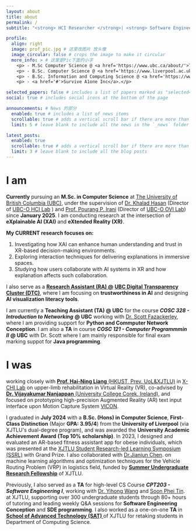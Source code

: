 ```yaml
---
layout: about
title: about
permalink: /
subtitle: "<strong> HCI Researcher </strong>| <strong> Software Engineer </strong> | <strong> Artist </strong>"

profile:
  align: right
  image: prof_pic.jpg # 这里改图片 放头像
  image_circular: false # crops the image to make it circular
  more_info: > # 这里是Pic下面的小字
    <p> - M.Sc Computer Science @ <a href='https://www.ubc.ca/about/'>The University of British Columbia, CA</a></p>
    <p> - B.Sc. Computer Science @ <a href='https://www.liverpool.ac.uk/about/the-university/rankings-and-reputation/'>The University of Liverpool, UK</a></p>
    <p> - B.Sc. Information and Computing Science @ <a href='https://www.liverpool.ac.uk/about/the-university/rankings-and-reputation/'>Xi'an Jiaotong Liverpool University (Dual Degree Program), CN</a></p>
    <p> - <a href='#'>Survive A1one Inc</a>.</p>

selected_papers: false # includes a list of papers marked as "selected={true}"
social: true # includes social icons at the bottom of the page

announcements: # News 的部分
  enabled: true # includes a list of news items
  scrollable: true # adds a vertical scroll bar if there are more than 3 news items
  limit: 5 # leave blank to include all the news in the `_news` folder

latest_posts:
  enabled: true
  scrollable: true # adds a vertical scroll bar if there are more than 3 new posts items
  limit: 3 # leave blank to include all the blog posts
---
```


# **I am**  
**Currently** pursuing an **M.Sc. in Computer Science** at <a href='https://www.ubc.ca/about/'>The University of British Columbia (UBC)</a>, under the supervision of <a href='https://cmps-people.ok.ubc.ca/mkhasan/'>Dr. Khalad Hasan</a> (Director of <a href='https://www.researchgate.net/lab/Khalad-Hasan-Lab'> UBC-O HCI Lab</a> ) and <a href='https://cmps-people.ok.ubc.ca/pirani/'> Prof. Pourang P. Irani</a> (Director of <a href='https://ovi.ok.ubc.ca/'> UBC-O OVI Lab</a>) since **January 2025**. I am conducting research at the intersection of **eXplainable AI (XAI)** and **eXtended Reality (XR)**.

**My CURRENT research focuses on:**
1. Investigating how XAI can enhance human understanding and trust in XR-based decision-making environments.
2. Exploring interaction techniques for delivering explanations in immersive spaces.
3. Studying how users collaborate with AI systems in XR and how explanation affects such collaboration.

I also serve as a <a href='https://digital-transparency.ok.ubc.ca/research-team/our-research-assistants/iverson-shuchen-yuan/'> **Research Assistant (RA) @**</a> <a href='https://research.ok.ubc.ca/research-excellence/research-clusters/digital-transparency/'> **UBC Digital Transparency Cluster (DTC)**</a>, where I am focusing on **trustworthiness in AI** and designing **AI visualization literacy tools**.

I am currently a **Teaching Assistant (TA) @ UBC** for the course ***COSC 328 - Introduction to Networking*** **@ UBC** working with <a href='https://www.researchgate.net/profile/Scott-Fazackerley-2'> Dr. Scott Fazackerley</a>, where I am providing support for **Python and Commputer Network Conception**. I am also a **TA** in course ***COSC 121 - Computer Programmmin II*** **@ UBC** with Dr. Scott where I am mainly responsible for final exam marking suppot for **Java programming**. 
<!-- and basic programming concepts. -->

# **I was**
working closely with <a href='https://hai-ning-liang.github.io/'> **Prof. Hai-Ning Liang**  (HKUST, Prev. UoL&XJTLU)</a> in <a href='https://www.researchgate.net/lab/X-CHI-Lab-Hai-Ning-Liang'> X-CHI Lab</a> on upper-limb rehabilitation in Virtual Reality (VR), co-advised by <a href='https://www.ucc.ie/en/compsci/people/nanjappandrvijayakumar/'> **Dr. Vijayakumar Nanjappan** (University College Corek, Ireland)</a>, and focused on prototyping high-precision Augmented Reality (AR) text input interface upon Motion Capture System <a href='https://www.vicon.com/'> VICON</a>. 

<!-- I graduated in **July 2024** with **First-Class Distinction** (Major **GPA: 3.95/4**) from the **University of Liverpool** (via XJTLU's dual-degree program), and I was awarded the University Academic Achievement Award (**Top 10%** scholarship, **¥5,000**) -->

I graduated in **July 2024** with a **B.Sc. (Hons) in Computer Science**, **First-Class Distinction** (Major **GPA: 3.95/4**) from the **University of Liverpool** (via XJTLU's dual-degree program), and was awarded the **University Academic Achievement Award** **(Top 10% scholarship)**. In 2023, I designed and evaluated an AR-based fitness assistant app for obese individuals, which was presented at the <a href='https://www.xjtlu.edu.cn/en/study/departments/academy-of-future-education/learning-institute-for-future-excellence/programme/xjtlu-student-symposium-of-research-led-learning'> XJTLU Student Research-led Learning Symposium (SSRL)</a> with Grand Prize. I also collaborated with <a href='https://scholar.xjtlu.edu.cn/en/persons/JianjunChen'> Dr.Jianjun Chen</a>. on machine learning algorithms and optimization techniques for the Vehicle Routing Problem (VRP) in logistics field, funded by <a href='https://www.xjtlu.edu.cn/en/study/surf'> **Summer Undergraduate Research Fellowship**</a> of XJTLU.
 <!-- I was awarded the University Academic Achievement Award (**Top 10%** scholarship, **¥5,000**) and graduated in **July 2024** with **First-Class Distinction** (Major **GPA: 3.95/4**) from the **University of Liverpool** (via XJTLU's dual-degree program). -->

Previously, I also served as a **TA** for high-level CS Course ***CPT203 - Software Engineering I***, working with <a href='https://scholar.xjtlu.edu.cn/en/persons/SoonTin'> Dr. Yihong Wang</a> and <a href='https://scholar.xjtlu.edu.cn/en/persons/SoonTin'> Soon Phei Tin</a>.  at XJTLU, supporting over 300 undergraduate students through 80+ hours of tutoring and leading weekly Q&A sessions for **Software Engineering Conception** and **SDE programming**. I also worked as a one-on-one **TA** in <a href='https://www.xjtlu.edu.cn/en/study/departments/school-of-advanced-technology'> **School of Advanced Technology (SAT)** </a> of XJTLU for retaking students in Department of Computing Science.

<!-- Previously, I also served as a **TA** for high-level CS Course ***CPT203 - Software Engineering I*** working with <a href='https://scholar.xjtlu.edu.cn/en/persons/SoonTin'> Dr. Yihong Wang</a> and <a href='https://scholar.xjtlu.edu.cn/en/persons/SoonTin'> Soon Phei Tin</a>.  at XJTLU, supporting over 300 undergraduate students through 80+ hours of tutoring and leading weekly Q&A sessions as part of a peer-led Mutual Aid Association. I also worked as a one-on-one **TA** in <a href='https://www.xjtlu.edu.cn/en/study/departments/school-of-advanced-technology'> **School of Advanced Technology (SAT)** </a> of XJTLU for retaking students in Department of Computing Science. -->

<!-- for 2 students retaking core CS modules, delivering 70+ hours of personalized instruction that helped both students successfully pass their courses. -->

<!-- Write your biography here. Tell the world about yourself. Link to your favorite [subreddit](http://reddit.com). You can put a picture in, too. The code is already in, just name your picture `prof_pic.jpg` and put it in the `img/` folder.

Put your address / P.O. box / other info right below your picture. You can also disable any of these elements by editing `profile` property of the YAML header of your `_pages/about.md`. Edit `_bibliography/papers.bib` and Jekyll will render your [publications page](/al-folio/publications/) automatically.

Link to your social media connections, too. This theme is set up to use [Font Awesome icons](https://fontawesome.com/) and [Academicons](https://jpswalsh.github.io/academicons/), like the ones below. Add your Facebook, Twitter, LinkedIn, Google Scholar, or just disable all of them. -->
